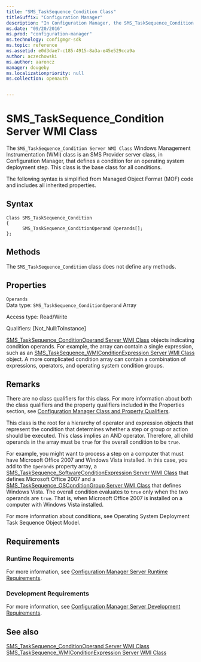 ```yaml
---
title: "SMS_TaskSequence_Condition Class"
titleSuffix: "Configuration Manager"
description: "In Configuration Manager, the SMS_TaskSequence_Condition Server WMI Class WMI class is an SMS Provider server class that defines a condition for an operating system deployment step."
ms.date: "09/20/2016"
ms.prod: "configuration-manager"
ms.technology: configmgr-sdk
ms.topic: reference
ms.assetid: e0d3dae7-c185-4915-8a3a-e45e529cca9a
author: aczechowski
ms.author: aaroncz
manager: dougeby
ms.localizationpriority: null
ms.collection: openauth


---
```

# SMS_TaskSequence_Condition Server WMI Class
The `SMS_TaskSequence_Condition Server WMI Class` Windows Management Instrumentation (WMI) class is an SMS Provider server class, in Configuration Manager, that defines a condition for an operating system deployment step. This class is the base class for all conditions.  

 The following syntax is simplified from Managed Object Format (MOF) code and includes all inherited properties.  

## Syntax  

```  
Class SMS_TaskSequence_Condition  
{  
      SMS_TaskSequence_ConditionOperand Operands[];  
};  
```  

## Methods  
 The `SMS_TaskSequence_Condition` class does not define any methods.  

## Properties  
 `Operands`  
 Data type: `SMS_TaskSequence_ConditionOperand` Array  

 Access type: Read/Write  

 Qualifiers: [Not_Null:ToInstance]  

 [SMS_TaskSequence_ConditionOperand Server WMI Class](../../../develop/reference/osd/sms_tasksequence_conditionoperand-server-wmi-class.md) objects indicating condition operands. For example, the array can contain a single expression, such as an [SMS_TaskSequence_WMIConditionExpression Server WMI Class](../../../develop/reference/osd/sms_tasksequence_wmiconditionexpression-server-wmi-class.md) object. A more complicated condition array can contain a combination of expressions, operators, and operating system condition groups.  

## Remarks  
 There are no class qualifiers for this class. For more information about both the class qualifiers and the property qualifiers included in the Properties section, see [Configuration Manager Class and Property Qualifiers](../../../develop/reference/misc/class-and-property-qualifiers.md).  

 This class is the root for a hierarchy of operator and expression objects that represent the condition that determines whether a step or group or action should be executed. This class implies an AND operator. Therefore, all child operands in the array must be `true` for the overall condition to be `true`.  

 For example, you might want to process a step on a computer that must have Microsoft Office 2007 and Windows Vista installed. In this case, you add to the `Operands` property array, a [SMS_TaskSequence_SoftwareConditionExpression Server WMI Class](../../../develop/reference/osd/sms_tasksequence_softwareconditionexpression-server-wmi-class.md) that defines Microsoft Office 2007 and a [SMS_TaskSequence_OSConditionGroup Server WMI Class](../../../develop/reference/osd/sms_tasksequence_osconditiongroup-server-wmi-class.md) that defines Windows Vista. The overall condition evaluates to `true` only when the two operands are `true`. That is, when Microsoft Office 2007 is installed on a computer with Windows Vista installed.  

 For more information about conditions, see Operating System Deployment Task Sequence Object Model.  

## Requirements  

### Runtime Requirements  
 For more information, see [Configuration Manager Server Runtime Requirements](../../../develop/core/reqs/server-runtime-requirements.md).  

### Development Requirements  
 For more information, see [Configuration Manager Server Development Requirements](../../../develop/core/reqs/server-development-requirements.md).  

## See also

 [SMS_TaskSequence_ConditionOperand Server WMI Class](../../../develop/reference/osd/sms_tasksequence_conditionoperand-server-wmi-class.md)   
 [SMS_TaskSequence_WMIConditionExpression Server WMI Class](../../../develop/reference/osd/sms_tasksequence_wmiconditionexpression-server-wmi-class.md)
